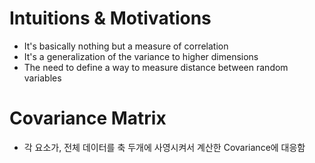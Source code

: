 # Intuitions & Motivations
* It's basically nothing but a measure of correlation
* It's a generalization of the variance to higher dimensions
* The need to define a way to measure distance between random variables
# Covariance Matrix
* 각 요소가, 전체 데이터를 축 두개에 사영시켜서 계산한 Covariance에 대응함
